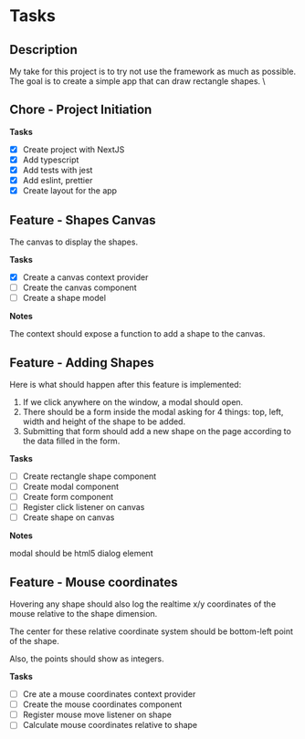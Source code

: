 # Tasks

## Description

My take for this project is to try not use the framework as much as possible. \
The goal is to create a simple app that can draw rectangle shapes. \

## Chore - Project Initiation

**Tasks**

- [x] Create project with NextJS
- [x] Add typescript
- [x] Add tests with jest
- [x] Add eslint, prettier
- [x] Create layout for the app

## Feature - Shapes Canvas

The canvas to display the shapes.

**Tasks**

- [x] Create a canvas context provider
- [ ] Create the canvas component
- [ ] Create a shape model

**Notes**

The context should expose a function to add a shape to the canvas.

## Feature - Adding Shapes

Here is what should happen after this feature is implemented:

1. If we click anywhere on the window, a modal should open.
2. There should be a form inside the modal asking for 4 things: top, left, width and height of the shape to be
   added.
3. Submitting that form should add a new shape on the page according to the data filled in the form.

**Tasks**

- [ ] Create rectangle shape component
- [ ] Create modal component
- [ ] Create form component
- [ ] Register click listener on canvas
- [ ] Create shape on canvas

**Notes**

modal should be html5 dialog element

## Feature - Mouse coordinates

Hovering any shape should also log the realtime x/y coordinates of the mouse relative to the shape dimension.

The center for these relative coordinate system should be bottom-left point of the shape.

Also, the points should show as integers.

**Tasks**

- [ ] Cre ate a mouse coordinates context provider
- [ ] Create the mouse coordinates component
- [ ] Register mouse move listener on shape
- [ ] Calculate mouse coordinates relative to shape